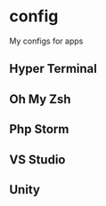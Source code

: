 # config
My configs for apps


## Hyper Terminal



## Oh My Zsh


## Php Storm


## VS Studio 


## Unity

